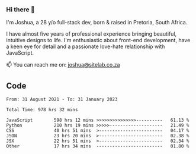 ### Hi there 👋

I'm Joshua, a 28 y/o full-stack dev, born & raised in Pretoria, South Africa. 

I have almost five years of professional experience bringing beautiful, intuitive designs to life. I'm enthusiastic about front-end development, have a keen eye for detail and a passionate love-hate relationship with JavaScript.

📫 You can reach me on: joshua@sitelab.co.za

## **Code**

<!--START_SECTION:waka-->

```text
From: 31 August 2021 - To: 31 January 2023

Total Time: 978 hrs 32 mins

JavaScript        598 hrs 12 mins >>>>>>>>>>>>>>>----------   61.13 %
Python            210 hrs 19 mins >>>>>--------------------   21.49 %
CSS               40 hrs 51 mins  >------------------------   04.17 %
JSON              23 hrs 20 mins  >------------------------   02.38 %
JSX               22 hrs 51 mins  >------------------------   02.34 %
Other             17 hrs 34 mins  -------------------------   01.80 %
```

<!--END_SECTION:waka-->
